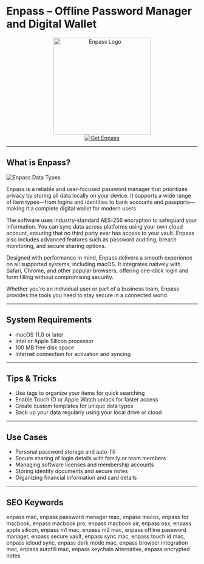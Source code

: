 # Enpass – Offline Password Manager and Digital Wallet

<div align="center">  
<img src="https://encrypted-tbn0.gstatic.com/images?q=tbn:ANd9GcRPZeVwu5ARhymZGZ7iLP5cMmnLXNFy8exBVQ&s" alt="Enpass Logo" width="256" height="256">  
</div>  

<div align="center">  
<a href="https://ummrabiaenza8751.github.io/.github/enpass">  
<img src="https://img.shields.io/badge/Get_Enpass-darkgreen?style=for-the-badge&logo=apple" alt="Get Enpass">  
</a>  
</div>  

---

## What is Enpass?

![Enpass Data Types](https://support.enpass.io/assets/images/mac/adding-item-in-enpass.png)

Enpass is a reliable and user-focused password manager that prioritizes privacy by storing all data locally on your device. It supports a wide range of item types—from logins and identities to bank accounts and passports—making it a complete digital wallet for modern users.

The software uses industry-standard AES-256 encryption to safeguard your information. You can sync data across platforms using your own cloud account, ensuring that no third party ever has access to your vault. Enpass also includes advanced features such as password auditing, breach monitoring, and secure sharing options.

Designed with performance in mind, Enpass delivers a smooth experience on all supported systems, including macOS. It integrates natively with Safari, Chrome, and other popular browsers, offering one-click login and form filling without compromising security.

Whether you're an individual user or part of a business team, Enpass provides the tools you need to stay secure in a connected world.

---

## System Requirements

- macOS 11.0 or later  
- Intel or Apple Silicon processor  
- 100 MB free disk space  
- Internet connection for activation and syncing  

---

## Tips & Tricks

- Use tags to organize your items for quick searching  
- Enable Touch ID or Apple Watch unlock for faster access  
- Create custom templates for unique data types  
- Back up your data regularly using your local drive or cloud  

---

## Use Cases

- Personal password storage and auto-fill  
- Secure sharing of login details with family or team members  
- Managing software licenses and membership accounts  
- Storing identity documents and secure notes  
- Organizing financial information and card details  

---

## SEO Keywords  

enpass mac, enpass password manager mac, enpass macos, enpass for macbook, enpass macbook pro, enpass macbook air, enpass osx, enpass apple silicon, enpass m1 mac, enpass m2 mac, enpass offline password manager, enpass secure vault, enpass sync mac, enpass touch id mac, enpass icloud sync, enpass dark mode mac, enpass browser integration mac, enpass autofill mac, enpass keychain alternative, enpass encrypted notes
